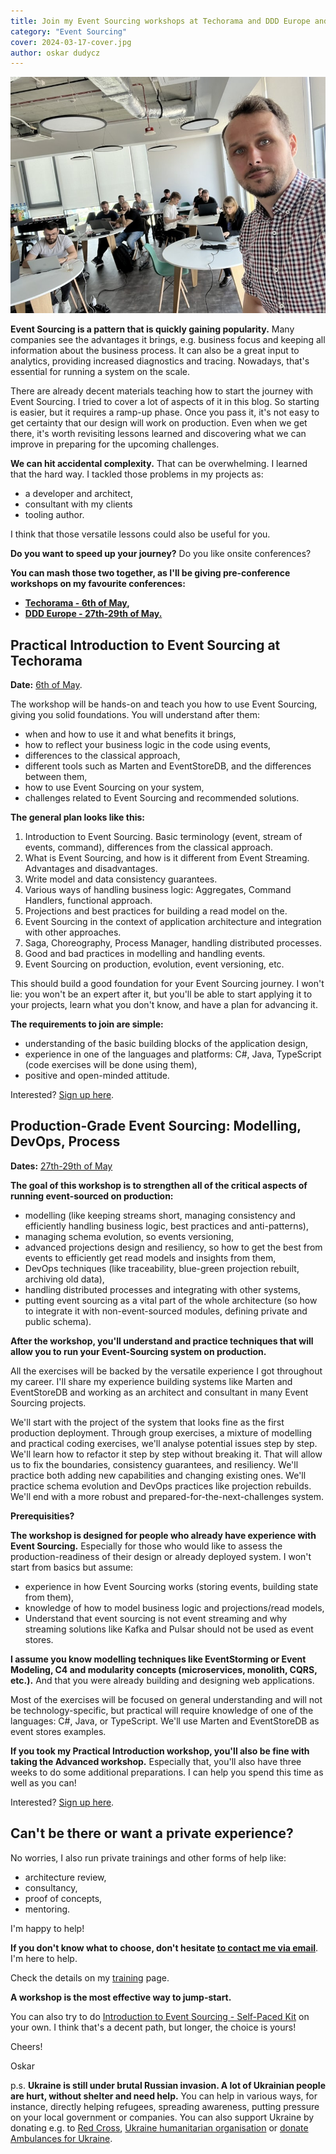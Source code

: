 ```yaml
---
title: Join my Event Sourcing workshops at Techorama and DDD Europe and speed up your journey!
category: "Event Sourcing"
cover: 2024-03-17-cover.jpg
author: oskar dudycz
---
```


![cover](2024-03-17-cover.jpg)

**Event Sourcing is a pattern that is quickly gaining popularity.** Many companies see the advantages it brings, e.g. business focus and keeping all information about the business process. It can also be a great input to analytics, providing increased diagnostics and tracing. Nowadays, that's essential for running a system on the scale.

There are already decent materials teaching how to start the journey with Event Sourcing. I tried to cover a lot of aspects of it in this blog. So starting is easier, but it requires a ramp-up phase. Once you pass it, it's not easy to get certainty that our design will work on production. Even when we get there, it's worth revisiting lessons learned and discovering what we can improve in preparing for the upcoming challenges. 

**We can hit accidental complexity.** That can be overwhelming. I learned that the hard way. I tackled those problems in my projects as:
- a developer and architect, 
- consultant with my clients
- tooling author.

I think that those versatile lessons could also be useful for you.

**Do you want to speed up your journey?** Do you like onsite conferences?

**You can mash those two together, as I'll be giving pre-conference workshops on my favourite conferences:**
- **[Techorama - 6th of May](https://techorama.be/workshops/practical-introduction-to-event-sourcing?utm_source=event_driven_io),**
- **[DDD Europe - 27th-29th of May.](https://2024.dddeurope.com/program/production-grade-event-sourcing-modelling-devops-process?utm_source=event_driven_io)**

## Practical Introduction to Event Sourcing at Techorama

**Date:** [6th of May](https://techorama.be/workshops/practical-introduction-to-event-sourcing?utm_source=event_driven_io).

The workshop will be hands-on and teach you how to use Event Sourcing, giving you solid foundations. You will understand after them:
- when and how to use it and what benefits it brings,
- how to reflect your business logic in the code using events,
- differences to the classical approach,
- different tools such as Marten and EventStoreDB, and the differences between them,
- how to use Event Sourcing on your system,
- challenges related to Event Sourcing and recommended solutions.

**The general plan looks like this:**

1. Introduction to Event Sourcing. Basic terminology (event, stream of events, command), differences from the classical approach.
2. What is Event Sourcing, and how is it different from Event Streaming. Advantages and disadvantages.
3. Write model and data consistency guarantees.
4. Various ways of handling business logic: Aggregates, Command Handlers, functional approach.
5. Projections and best practices for building a read model on the.
6. Event Sourcing in the context of application architecture and integration with other approaches.
7. Saga, Choreography, Process Manager, handling distributed processes.
8. Good and bad practices in modelling and handling events.
9. Event Sourcing on production, evolution, event versioning, etc.

This should build a good foundation for your Event Sourcing journey. I won't lie: you won't be an expert after it, but you'll be able to start applying it to your projects, learn what you don't know, and have a plan for advancing it.

**The requirements to join are simple:**
- understanding of the basic building blocks of the application design,
- experience in one of the languages and platforms: C#, Java, TypeScript (code exercises will be done using them),
- positive and open-minded attitude.

Interested? [Sign up here](https://techorama.be/workshops/practical-introduction-to-event-sourcing?utm_source=event_driven_io).

## Production-Grade Event Sourcing: Modelling, DevOps, Process

**Dates:** [27th-29th of May](https://2024.dddeurope.com/program/production-grade-event-sourcing-modelling-devops-process?utm_source=event_driven_io)

**The goal of this workshop is to strengthen all of the critical aspects of running event-sourced on production:**
- modelling (like keeping streams short, managing consistency and efficiently handling business logic, best practices and anti-patterns),
- managing schema evolution, so events versioning,
- advanced projections design and resiliency, so how to get the best from events to efficiently get read models and insights from them,
- DevOps techniques (like traceability, blue-green projection rebuilt, archiving old data),
- handling distributed processes and integrating with other systems,
- putting event sourcing as a vital part of the whole architecture (so how to integrate it with non-event-sourced modules, defining private and public schema).

**After the workshop, you'll understand and practice techniques that will allow you to run your Event-Sourcing system on production.**

All the exercises will be backed by the versatile experience I got throughout my career. I'll share my experience building systems like Marten and EventStoreDB and working as an architect and consultant in many Event Sourcing projects.

We'll start with the project of the system that looks fine as the first production deployment. Through group exercises, a mixture of modelling and practical coding exercises, we'll analyse potential issues step by step. We'll learn how to refactor it step by step without breaking it. That will allow us to fix the boundaries, consistency guarantees, and resiliency. We'll practice both adding new capabilities and changing existing ones. We'll practice schema evolution and DevOps practices like projection rebuilds. We'll end with a more robust and prepared-for-the-next-challenges system.

**Prerequisities?**

**The workshop is designed for people who already have experience with Event Sourcing.** Especially for those who would like to assess the production-readiness of their design or already deployed system. I won't start from basics but assume:
- experience in how Event Sourcing works (storing events, building state from them),
- knowledge of how to model business logic and projections/read models,
- Understand that event sourcing is not event streaming and why streaming solutions like Kafka and Pulsar should not be used as event stores.

**I assume you know modelling techniques like EventStorming or Event Modeling, C4 and modularity concepts (microservices, monolith, CQRS, etc.).** And that you were already building and designing web applications.

Most of the exercises will be focused on general understanding and will not be technology-specific, but practical will require knowledge of one of the languages: C#, Java, or TypeScript. We'll use Marten and EventStoreDB as event stores examples.

**If you took my Practical Introduction workshop, you'll also be fine with taking the Advanced workshop.** Especially that, you'll also have three weeks to do some additional preparations. I can help you spend this time as well as you can!

Interested? [Sign up here](https://2024.dddeurope.com/program/production-grade-event-sourcing-modelling-devops-process?utm_source=event_driven_io).

## Can't be there or want a private experience?

No worries, I also run private trainings and other forms of help like:
- architecture review,
- consultancy,
- proof of concepts,
- mentoring.

I'm happy to help! 

**If you don't know what to choose, don't hesitate [to contact me via email](mailto:oskar@event-driven.io)**. I'm here to help. 

Check the details on my [training](/pl/training/) page. 

**A workshop is the most effective way to jump-start.**

You can also try to do [Introduction to Event Sourcing - Self-Paced Kit](/pl/introduction_to_event_sourcing/) on your own. I think that's a decent path, but longer, the choice is yours!

Cheers!

Oskar

p.s. **Ukraine is still under brutal Russian invasion. A lot of Ukrainian people are hurt, without shelter and need help.** You can help in various ways, for instance, directly helping refugees, spreading awareness, putting pressure on your local government or companies. You can also support Ukraine by donating e.g. to [Red Cross](https://www.icrc.org/pl/donate/ukraine), [Ukraine humanitarian organisation](https://savelife.in.ua/pl/donate/) or [donate Ambulances for Ukraine](https://www.gofundme.com/f/help-to-save-the-lives-of-civilians-in-a-war-zone).
